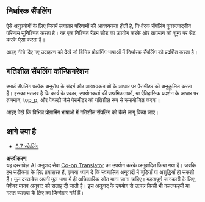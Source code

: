 <!--
CO_OP_TRANSLATOR_METADATA:
{
  "original_hash": "3cb0da3badd51d73ab78ebade2827d98",
  "translation_date": "2025-07-14T02:20:29+00:00",
  "source_file": "05-AdvancedTopics/mcp-sampling/README.md",
  "language_code": "hi"
}
-->
## निर्धारक सैंपलिंग

ऐसे अनुप्रयोगों के लिए जिनमें लगातार परिणामों की आवश्यकता होती है, निर्धारक सैंपलिंग पुनरुत्पादनीय परिणाम सुनिश्चित करता है। यह एक निश्चित रैंडम सीड का उपयोग करके और तापमान को शून्य पर सेट करके ऐसा करता है।

आइए नीचे दिए गए उदाहरण को देखें जो विभिन्न प्रोग्रामिंग भाषाओं में निर्धारक सैंपलिंग को प्रदर्शित करता है।

## गतिशील सैंपलिंग कॉन्फ़िगरेशन

स्मार्ट सैंपलिंग प्रत्येक अनुरोध के संदर्भ और आवश्यकताओं के आधार पर पैरामीटर को अनुकूलित करता है। इसका मतलब है कि कार्य के प्रकार, उपयोगकर्ता की प्राथमिकताओं, या ऐतिहासिक प्रदर्शन के आधार पर तापमान, top_p, और पेनल्टी जैसे पैरामीटर को गतिशील रूप से समायोजित करना।

आइए देखें कि विभिन्न प्रोग्रामिंग भाषाओं में गतिशील सैंपलिंग को कैसे लागू किया जाए।

## आगे क्या है

- [5.7 स्केलिंग](../mcp-scaling/README.md)

**अस्वीकरण**:  
यह दस्तावेज़ AI अनुवाद सेवा [Co-op Translator](https://github.com/Azure/co-op-translator) का उपयोग करके अनुवादित किया गया है। जबकि हम सटीकता के लिए प्रयासरत हैं, कृपया ध्यान दें कि स्वचालित अनुवादों में त्रुटियाँ या अशुद्धियाँ हो सकती हैं। मूल दस्तावेज़ अपनी मूल भाषा में ही अधिकारिक स्रोत माना जाना चाहिए। महत्वपूर्ण जानकारी के लिए, पेशेवर मानव अनुवाद की सलाह दी जाती है। इस अनुवाद के उपयोग से उत्पन्न किसी भी गलतफहमी या गलत व्याख्या के लिए हम जिम्मेदार नहीं हैं।